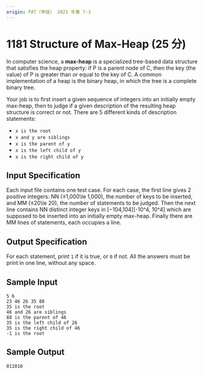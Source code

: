 ```yaml
---
origin: PAT（甲级） 2021 年春 7-3
---
```


# 1181 Structure of Max-Heap (25 分)

In computer science, a **max-heap** is a specialized tree-based data structure that satisfies the heap property: if P is a parent node of C, then the key (the value) of P is greater than or equal to the key of C. A common implementation of a heap is the binary heap, in which the tree is a complete binary tree.

Your job is to first insert a given sequence of integers into an initially empty max-heap, then to judge if a given description of the resulting heap structure is correct or not. There are 5 different kinds of description statements:

- `x is the root`
- `x and y are siblings`
- `x is the parent of y`
- `x is the left child of y`
- `x is the right child of y`

## Input Specification

Each input file contains one test case. For each case, the first line gives 2 positive integers: NN (≤1,000\\le 1,000), the number of keys to be inserted, and MM (≤20\\le 20), the number of statements to be judged. Then the next line contains NN distinct integer keys in \[−104,104\]\[-10^4, 10^4\] which are supposed to be inserted into an initially empty max-heap. Finally there are MM lines of statements, each occupies a line.

## Output Specification

For each statement, print `1` if it is true, or `0` if not. All the answers must be print in one line, without any space.

## Sample Input

    5 6
    23 46 26 35 88
    35 is the root
    46 and 26 are siblings
    88 is the parent of 46
    35 is the left child of 26
    35 is the right child of 46
    -1 is the root

## Sample Output

    011010
